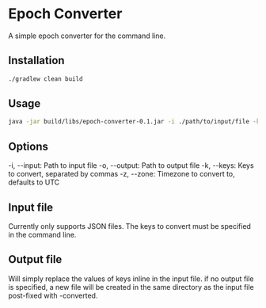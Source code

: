# Epoch Converter
A simple epoch converter for the command line.

## Installation
```bash
./gradlew clean build 
```

## Usage
```bash
java -jar build/libs/epoch-converter-0.1.jar -i ./path/to/input/file -k keys,to,convert,separated,by,commas
```

## Options
-i, --input: Path to input file
-o, --output: Path to output file
-k, --keys: Keys to convert, separated by commas
-z, --zone: Timezone to convert to, defaults to UTC

## Input file
Currently only supports JSON files. The keys to convert must be specified in the command line.

## Output file
Will simply replace the values of keys inline in the input file.
if no output file is specified, a new file will be created in the same directory as the input file post-fixed with -converted.

